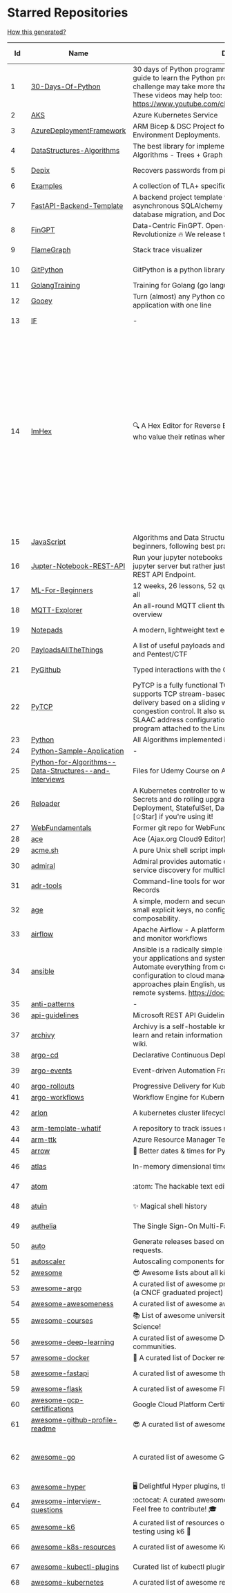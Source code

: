 # Starred Repositories  
[How this generated?](../master/USAGE.md)  
  
| Id 			| Name			| Description | Star Counts | Topics/Tags   | Last Updated 	|  
| ----------- | ----------- 	| ----------- | ----------- | ----------- 	| -----------   |  
|1|[30-Days-Of-Python](https://github.com/Asabeneh/30-Days-Of-Python.git)|30 days of Python programming challenge is a step-by-step guide to learn the Python programming language in 30 days. This challenge may take more than100 days, follow your own pace.  These videos may help too: https://www.youtube.com/channel/UC7PNRuno1rzYPb1xLa4yktw|26756||8-7-2023|  
|2|[AKS](https://github.com/Azure/AKS.git)|Azure Kubernetes Service|1830|||  
|3|[AzureDeploymentFramework](https://github.com/brwilkinson/AzureDeploymentFramework.git)|ARM Bicep & DSC Project for Azure Infrastructure and App Environment Deployments.|129|||  
|4|[DataStructures-Algorithms](https://github.com/rachitiitr/DataStructures-Algorithms.git)|The best library for implementation of all Data Structures and Algorithms - Trees + Graph Algorithms too!|2607||13-6-2021|  
|5|[Depix](https://github.com/spipm/Depix.git)|Recovers passwords from pixelized screenshots|24530||17-5-2023|  
|6|[Examples](https://github.com/tlaplus/Examples.git)|A collection of TLA+ specifications of varying complexities|1155|||  
|7|[FastAPI-Backend-Template](https://github.com/Aeternalis-Ingenium/FastAPI-Backend-Template.git)|A backend project template with FastAPI, PostgreSQL with asynchronous SQLAlchemy 2.0, Alembic for asynchronous database migration, and Docker.|452||8-8-2023|  
|8|[FinGPT](https://github.com/AI4Finance-Foundation/FinGPT.git)|Data-Centric FinGPT.  Open-source for open finance!  Revolutionize 🔥    We release the trained model on HuggingFace.|9156||28-10-2023|  
|9|[FlameGraph](https://github.com/brendangregg/FlameGraph.git)|Stack trace visualizer|15475||18-10-2023|  
|10|[GitPython](https://github.com/gitpython-developers/GitPython.git)|GitPython is a python library used to interact with Git repositories.|4116||20-10-2023|  
|11|[GolangTraining](https://github.com/GoesToEleven/GolangTraining.git)|Training for Golang (go language)|9292|||  
|12|[Gooey](https://github.com/chriskiehl/Gooey.git)|Turn (almost) any Python command line program into a full GUI application with one line|17908|||  
|13|[IF](https://github.com/deep-floyd/IF.git)|-|7203||2-6-2023|  
|14|[ImHex](https://github.com/WerWolv/ImHex.git)|🔍 A Hex Editor for Reverse Engineers, Programmers and people who value their retinas when working at 3 AM.|30504|hex-editor, reverse-engineering, ips, dear-imgui, disassembler, analyzer, mathematical-evaluator, pattern-language, dark-mode, hacktoberfest, forensics, multi-platform, binary-analysis, c-plus-plus, static-analysis, windows, cybersecurity, hacking, preprocessor|29-10-2023|  
|15|[JavaScript](https://github.com/TheAlgorithms/JavaScript.git)|Algorithms and Data Structures implemented in JavaScript for beginners, following best practices.|29493|||  
|16|[Jupter-Notebook-REST-API](https://github.com/Invictify/Jupter-Notebook-REST-API.git)|Run your jupyter notebooks as a REST API endpoint. This isn't a jupyter server but rather just a way to run your notebooks as a REST API Endpoint.|71||31-3-2020|  
|17|[ML-For-Beginners](https://github.com/microsoft/ML-For-Beginners.git)|12 weeks, 26 lessons, 52 quizzes, classic Machine Learning for all|54097|||  
|18|[MQTT-Explorer](https://github.com/thomasnordquist/MQTT-Explorer.git)|An all-round MQTT client that provides a structured topic overview|2529|||  
|19|[Notepads](https://github.com/0x7c13/Notepads.git)|A modern, lightweight text editor with a minimalist design.|7938||12-10-2023|  
|20|[PayloadsAllTheThings](https://github.com/swisskyrepo/PayloadsAllTheThings.git)|A list of useful payloads and bypass for Web Application Security and Pentest/CTF|51836|||  
|21|[PyGithub](https://github.com/PyGithub/PyGithub.git)|Typed interactions with the GitHub API v3|6338||11-10-2023|  
|22|[PyTCP](https://github.com/ccie18643/PyTCP.git)|PyTCP is a fully functional TCP/IP stack written in Python. It supports TCP stream-based transport with reliable packet delivery based on a sliding window mechanism and basic congestion control. It also supports IPv6/ICMPv6 protocols with SLAAC address configuration. It operates as a user space program attached to the Linux TAP interface.|305||27-11-2022|  
|23|[Python](https://github.com/TheAlgorithms/Python.git)|All Algorithms implemented in Python|172108|||  
|24|[Python-Sample-Application](https://github.com/uber/Python-Sample-Application.git)|-|366|||  
|25|[Python-for-Algorithms--Data-Structures--and-Interviews](https://github.com/jmportilla/Python-for-Algorithms--Data-Structures--and-Interviews.git)|Files for Udemy Course on Algorithms and Data Structures|2365|||  
|26|[Reloader](https://github.com/stakater/Reloader.git)|A Kubernetes controller to watch changes in ConfigMap and Secrets and do rolling upgrades on Pods with their associated Deployment, StatefulSet, DaemonSet and DeploymentConfig – [✩Star] if you're using it!|5880|||  
|27|[WebFundamentals](https://github.com/google/WebFundamentals.git)|Former git repo for WebFundamentals on developers.google.com|13833|||  
|28|[ace](https://github.com/ajaxorg/ace.git)|Ace (Ajax.org Cloud9 Editor)|25978|||  
|29|[acme.sh](https://github.com/acmesh-official/acme.sh.git)|A pure Unix shell script implementing ACME client protocol|33543|||  
|30|[admiral](https://github.com/istio-ecosystem/admiral.git)|Admiral provides automatic configuration generation, syncing and service discovery for multicluster Istio service mesh|529|||  
|31|[adr-tools](https://github.com/npryce/adr-tools.git)|Command-line tools for working with Architecture Decision Records|4143||30-3-2020|  
|32|[age](https://github.com/FiloSottile/age.git)|A simple, modern and secure encryption tool (and Go library) with small explicit keys, no config options, and UNIX-style composability.|14252||20-9-2023|  
|33|[airflow](https://github.com/apache/airflow.git)|Apache Airflow - A platform to programmatically author, schedule, and monitor workflows|32222|||  
|34|[ansible](https://github.com/ansible/ansible.git)|Ansible is a radically simple IT automation platform that makes your applications and systems easier to deploy and maintain. Automate everything from code deployment to network configuration to cloud management, in a language that approaches plain English, using SSH, with no agents to install on remote systems. https://docs.ansible.com.|59095|||  
|35|[anti-patterns](https://github.com/tonybaloney/anti-patterns.git)|-|154|||  
|36|[api-guidelines](https://github.com/microsoft/api-guidelines.git)|Microsoft REST API Guidelines|21979|||  
|37|[archivy](https://github.com/archivy/archivy.git)|Archivy is a self-hostable knowledge repository that allows you to learn and retain information in your own personal and extensible wiki.|3054||25-7-2023|  
|38|[argo-cd](https://github.com/argoproj/argo-cd.git)|Declarative Continuous Deployment for Kubernetes|14492|||  
|39|[argo-events](https://github.com/argoproj/argo-events.git)|Event-driven Automation Framework for Kubernetes|2105||30-10-2023|  
|40|[argo-rollouts](https://github.com/argoproj/argo-rollouts.git)|Progressive Delivery for Kubernetes|2262|||  
|41|[argo-workflows](https://github.com/argoproj/argo-workflows.git)|Workflow Engine for Kubernetes|13592|||  
|42|[arlon](https://github.com/arlonproj/arlon.git)|A kubernetes cluster lifecycle management and configuration tool|121||16-10-2023|  
|43|[arm-template-whatif](https://github.com/Azure/arm-template-whatif.git)|A repository to track issues related to what-if noise suppression|81|||  
|44|[arm-ttk](https://github.com/Azure/arm-ttk.git)|Azure Resource Manager Template Toolkit|408|||  
|45|[arrow](https://github.com/arrow-py/arrow.git)|🏹 Better dates & times for Python|8401|||  
|46|[atlas](https://github.com/Netflix/atlas.git)|In-memory dimensional time series database.|3339||17-10-2023|  
|47|[atom](https://github.com/atom/atom.git)|:atom: The hackable text editor|59660||22-11-2022|  
|48|[atuin](https://github.com/atuinsh/atuin.git)|✨ Magical shell history|12015||30-10-2023|  
|49|[authelia](https://github.com/authelia/authelia.git)|The Single Sign-On Multi-Factor portal for web apps|17692||30-10-2023|  
|50|[auto](https://github.com/intuit/auto.git)|Generate releases based on semantic version labels on pull requests.|2114||23-10-2023|  
|51|[autoscaler](https://github.com/kubernetes/autoscaler.git)|Autoscaling components for Kubernetes|7190|||  
|52|[awesome](https://github.com/sindresorhus/awesome.git)|😎 Awesome lists about all kinds of interesting topics|275342|||  
|53|[awesome-argo](https://github.com/akuity/awesome-argo.git)|A curated list of awesome projects and resources related to Argo (a CNCF graduated project)|1578|||  
|54|[awesome-awesomeness](https://github.com/bayandin/awesome-awesomeness.git)|A curated list of awesome awesomeness|30662|||  
|55|[awesome-courses](https://github.com/prakhar1989/awesome-courses.git)|:books: List of awesome university courses for learning Computer Science!|49860|||  
|56|[awesome-deep-learning](https://github.com/ChristosChristofidis/awesome-deep-learning.git)|A curated list of awesome Deep Learning tutorials, projects and communities.|21801|||  
|57|[awesome-docker](https://github.com/veggiemonk/awesome-docker.git)|:whale: A curated list of Docker resources and projects|26660|||  
|58|[awesome-fastapi](https://github.com/mjhea0/awesome-fastapi.git)|A curated list of awesome things related to FastAPI|6524||11-8-2023|  
|59|[awesome-flask](https://github.com/humiaozuzu/awesome-flask.git)|A curated list of awesome Flask resources and plugins|11635|||  
|60|[awesome-gcp-certifications](https://github.com/sathishvj/awesome-gcp-certifications.git)|Google Cloud Platform Certification resources.|3594|||  
|61|[awesome-github-profile-readme](https://github.com/abhisheknaiidu/awesome-github-profile-readme.git)|😎 A curated list of awesome GitHub Profile READMEs 📝|20026||9-10-2022|  
|62|[awesome-go](https://github.com/avelino/awesome-go.git)|A curated list of awesome Go frameworks, libraries and software|110759|golang, golang-library, go, awesome, awesome-list, hacktoberfest||  
|63|[awesome-hyper](https://github.com/bnb/awesome-hyper.git)|🖥 Delightful Hyper plugins, themes, and resources|10431|||  
|64|[awesome-interview-questions](https://github.com/DopplerHQ/awesome-interview-questions.git)|:octocat: A curated awesome list of lists of interview questions. Feel free to contribute! :mortar_board: |58728||16-11-2021|  
|65|[awesome-k6](https://github.com/grafana/awesome-k6.git)|A curated list of resources on automated load- and performance testing using k6 🗻|454||24-4-2023|  
|66|[awesome-k8s-resources](https://github.com/tomhuang12/awesome-k8s-resources.git)|A curated list of awesome Kubernetes tools and resources.|2718||5-7-2023|  
|67|[awesome-kubectl-plugins](https://github.com/ishantanu/awesome-kubectl-plugins.git)|Curated list of kubectl plugins|802||15-2-2023|  
|68|[awesome-kubernetes](https://github.com/nubenetes/awesome-kubernetes.git)|A curated list of awesome references collected since 2018.|556|||  
|69|[awesome-kubernetes](https://github.com/ramitsurana/awesome-kubernetes.git)|A curated list for awesome kubernetes sources :ship::tada:|14347|kubernetes, minikube, meetup, resource, kubernetes-sources, google-cloud, kubernetes-cluster, deploy-kubernetes, aws, enterprise-kubernetes-products, monitoring-kubernetes, azure, schedule, google-kubernetes, docker, cloud-providers, books, machine-learning|25-10-2023|  
|70|[awesome-macOS](https://github.com/iCHAIT/awesome-macOS.git)|  A curated list of awesome applications, softwares, tools and shiny things for macOS.|14850|||  
|71|[awesome-machine-learning](https://github.com/josephmisiti/awesome-machine-learning.git)|A curated list of awesome Machine Learning frameworks, libraries and software.|61185||11-9-2023|  
|72|[awesome-macos-command-line](https://github.com/herrbischoff/awesome-macos-command-line.git)|Use your macOS terminal shell to do awesome things.|27933|||  
|73|[awesome-microservices](https://github.com/mfornos/awesome-microservices.git)|A curated list of Microservice Architecture related principles and technologies.|12594|||  
|74|[awesome-pentest](https://github.com/enaqx/awesome-pentest.git)|A collection of awesome penetration testing resources, tools and other shiny things|19459|||  
|75|[awesome-python](https://github.com/vinta/awesome-python.git)|A curated list of awesome Python frameworks, libraries, software and resources|185119|||  
|76|[awesome-python-applications](https://github.com/mahmoud/awesome-python-applications.git)|💿 Free software that works great, and also happens to be open-source Python. |14907|||  
|77|[awesome-readme](https://github.com/matiassingers/awesome-readme.git)|A curated list of awesome READMEs|15596|||  
|78|[awesome-sanic](https://github.com/mekicha/awesome-sanic.git)|A curated list of awesome Sanic resources and extensions|710||9-5-2023|  
|79|[awesome-scalability](https://github.com/binhnguyennus/awesome-scalability.git)|The Patterns of Scalable, Reliable, and Performant Large-Scale Systems|48962|||  
|80|[awesome-selfhosted](https://github.com/awesome-selfhosted/awesome-selfhosted.git)|A list of Free Software network services and web applications which can be hosted on your own servers|153647||29-10-2023|  
|81|[awesome-shell](https://github.com/alebcay/awesome-shell.git)|A curated list of awesome command-line frameworks, toolkits, guides and gizmos. Inspired by awesome-php.|28977|||  
|82|[awesome-sysadmin](https://github.com/awesome-foss/awesome-sysadmin.git)|A curated list of amazingly awesome open-source sysadmin resources.|20221|||  
|83|[awesome-vscode](https://github.com/viatsko/awesome-vscode.git)|🎨 A curated list of delightful VS Code packages and resources.|23349|||  
|84|[awless](https://github.com/wallix/awless.git)|A Mighty CLI for AWS|4943||10-12-2018|  
|85|[aws-cdk](https://github.com/aws/aws-cdk.git)|The AWS Cloud Development Kit is a framework for defining cloud infrastructure in code|10683||27-10-2023|  
|86|[aws-cdk-examples](https://github.com/aws-samples/aws-cdk-examples.git)|Example projects using the AWS CDK|4483||25-10-2023|  
|87|[aws-cloudformation-user-guide](https://github.com/awsdocs/aws-cloudformation-user-guide.git)|The open source version of the AWS CloudFormation User Guide|758||19-9-2023|  
|88|[aws-eks-best-practices](https://github.com/aws/aws-eks-best-practices.git)|A best practices guide for day 2 operations, including operational excellence, security, reliability, performance efficiency, and cost optimization.|1660|||  
|89|[aws-eks-kubernetes-masterclass](https://github.com/stacksimplify/aws-eks-kubernetes-masterclass.git)|AWS EKS Kubernetes - Masterclass   DevOps, Microservices|1032||1-5-2023|  
|90|[aws-load-balancer-controller](https://github.com/kubernetes-sigs/aws-load-balancer-controller.git)|A Kubernetes controller for Elastic Load Balancers|3566|||  
|91|[azkaban](https://github.com/azkaban/azkaban.git)|Azkaban workflow manager.|4329|||  
|92|[azure-cli](https://github.com/Azure/azure-cli.git)|Azure Command-Line Interface|3721||26-10-2023|  
|93|[azure-docs-bicep-samples](https://github.com/Azure/azure-docs-bicep-samples.git)|-|60|||  
|94|[azure-functions-host](https://github.com/Azure/azure-functions-host.git)|The host/runtime that powers Azure Functions|1870|||  
|95|[azure-monitor-opencensus-python](https://github.com/Azure-Samples/azure-monitor-opencensus-python.git)|Sample repository demonstrating Azure Monitor exporters for Opencensus Python|22|||  
|96|[azure-powershell](https://github.com/Azure/azure-powershell.git)|Microsoft Azure PowerShell|3855|||  
|97|[azure-quickstart-templates](https://github.com/Azure/azure-quickstart-templates.git)|Azure Quickstart Templates|13257|||  
|98|[azure4everyone-samples](https://github.com/MarczakIO/azure4everyone-samples.git)|-|238||12-2-2022|  
|99|[backstage](https://github.com/backstage/backstage.git)|Backstage is an open platform for building developer portals|23669||28-10-2023|  
|100|[badges](https://github.com/Naereen/badges.git)|:pencil: Markdown code for lots of small badges :ribbon: :pushpin: (shields.io, forthebadge.com etc) :sunglasses:. Contributions are welcome! Please add yours!|4020||29-5-2023|  
|101|[bat](https://github.com/sharkdp/bat.git)|A cat(1) clone with wings.|43605|||  
|102|[behave](https://github.com/behave/behave.git)|BDD, Python style.|2962||7-10-2023|  
|103|[benten](https://github.com/intuit/benten.git)|Chatbot Development Framework (with Slack integration for Jira and Jenkins)|132|||  
|104|[bhai-lang](https://github.com/DulLabs/bhai-lang.git)|A toy programming language written in Typescript|3610|||  
|105|[bicep](https://github.com/Azure/bicep.git)|Bicep is a declarative language for describing and deploying Azure resources|2949|||  
|106|[bitcoin](https://github.com/bitcoin/bitcoin.git)|Bitcoin Core integration/staging tree|71974||29-10-2023|  
|107|[blackfriday](https://github.com/russross/blackfriday.git)|Blackfriday: a markdown processor for Go|5243|||  
|108|[blockly](https://github.com/google/blockly.git)|The web-based visual programming editor.|11690||30-10-2023|  
|109|[bokeh](https://github.com/bokeh/bokeh.git)|Interactive Data Visualization in the browser, from  Python|18244|||  
|110|[boulder](https://github.com/letsencrypt/boulder.git)|An ACME-based certificate authority, written in Go. |4799||27-10-2023|  
|111|[boundary](https://github.com/hashicorp/boundary.git)|Boundary enables identity-based access management for dynamic infrastructure. |3700|||  
|112|[brackets](https://github.com/adobe/brackets.git)|An open source code editor for the web, written in JavaScript, HTML and CSS.|33369|||  
|113|[brooklin](https://github.com/linkedin/brooklin.git)|An extensible distributed system for reliable nearline data streaming at scale|861|||  
|114|[brotli](https://github.com/google/brotli.git)|Brotli compression format|12629|||  
|115|[build-your-own-x](https://github.com/codecrafters-io/build-your-own-x.git)|Master programming by recreating your favorite technologies from scratch.|223509||29-10-2023|  
|116|[cdk8s](https://github.com/cdk8s-team/cdk8s.git)|Define Kubernetes native apps and abstractions using object-oriented programming|3856|||  
|117|[cello](https://github.com/cello-proj/cello.git)|Run infrastructure as code (IaC) software tools including CDK, Terraform and Cloud Formation via GitOps.|267||25-9-2023|  
|118|[cert-manager](https://github.com/cert-manager/cert-manager.git)|Automatically provision and manage TLS certificates in Kubernetes|10831||27-10-2023|  
|119|[chalice](https://github.com/aws/chalice.git)|Python Serverless Microframework for AWS|10041||8-6-2023|  
|120|[chaos-mesh](https://github.com/chaos-mesh/chaos-mesh.git)|A Chaos Engineering Platform for Kubernetes.|6019||24-10-2023|  
|121|[chaosmonkey](https://github.com/Netflix/chaosmonkey.git)|Chaos Monkey is a resiliency tool that helps applications tolerate random instance failures.|13983|||  
|122|[chartmuseum](https://github.com/helm/chartmuseum.git)|helm chart repository server|3337||19-9-2023|  
|123|[charts](https://github.com/helm/charts.git)|⚠️(OBSOLETE) Curated applications for Kubernetes|15527|||  
|124|[cheat.sh](https://github.com/chubin/cheat.sh.git)|the only cheat sheet you need|36248|||  
|125|[checkov](https://github.com/bridgecrewio/checkov.git)|Prevent cloud misconfigurations and find vulnerabilities during build-time in infrastructure as code, container images and open source packages with Checkov by Bridgecrew.|6025||30-10-2023|  
|126|[chef](https://github.com/chef/chef.git)|Chef Infra, a powerful automation platform that transforms infrastructure into code automating how infrastructure is configured, deployed and managed across any environment, at any scale|7349|||  
|127|[cilium](https://github.com/cilium/cilium.git)|eBPF-based Networking, Security, and Observability|16837|||  
|128|[clair](https://github.com/quay/clair.git)|Vulnerability Static Analysis for Containers|9760||27-10-2023|  
|129|[cli](https://github.com/snyk/cli.git)|Snyk CLI scans and monitors your projects for security vulnerabilities.|4594||25-10-2023|  
|130|[cli](https://github.com/cli/cli.git)|GitHub’s official command line tool|33566|||  
|131|[cli-spinners](https://github.com/sindresorhus/cli-spinners.git)|Spinners for use in the terminal|2284|||  
|132|[click](https://github.com/pallets/click.git)|Python composable command line interface toolkit|14426|||  
|133|[cloud-custodian](https://github.com/cloud-custodian/cloud-custodian.git)|Rules engine for cloud security, cost optimization, and governance, DSL in yaml for policies to query, filter, and take actions on resources|5000|||  
|134|[cluster-api](https://github.com/kubernetes-sigs/cluster-api.git)|Home for Cluster API, a subproject of sig-cluster-lifecycle|3110||26-10-2023|  
|135|[cobra](https://github.com/spf13/cobra.git)|A Commander for modern Go CLI interactions|33910|||  
|136|[codebytere.github.io](https://github.com/codebytere/codebytere.github.io.git)|personal website|497||26-9-2023|  
|137|[codesearch](https://github.com/google/codesearch.git)|Fast, indexed regexp search over large file trees|3437|||  
|138|[coding-interview-university](https://github.com/jwasham/coding-interview-university.git)|A complete computer science study plan to become a software engineer.|270238|||  
|139|[computer-science](https://github.com/ossu/computer-science.git)|:mortar_board: Path to a free self-taught education in Computer Science!|150937||29-10-2023|  
|140|[confd](https://github.com/kelseyhightower/confd.git)|Manage local application configuration files using templates and data from etcd or consul|8198||28-9-2022|  
|141|[core](https://github.com/home-assistant/core.git)|:house_with_garden: Open source home automation that puts local control and privacy first.|63612||30-10-2023|  
|142|[coredns](https://github.com/coredns/coredns.git)|CoreDNS is a DNS server that chains plugins|11180||27-10-2023|  
|143|[crouton](https://github.com/dnschneid/crouton.git)|Chromium OS Universal Chroot Environment|8428|||  
|144|[cruise-control](https://github.com/linkedin/cruise-control.git)|Cruise-control is the first of its kind to fully automate the dynamic workload rebalance and self-healing of a Kafka cluster. It provides great value to Kafka users by simplifying the operation of Kafka clusters.|2552||18-10-2023|  
|145|[curl](https://github.com/curl/curl.git)|A command line tool and library for transferring data with URL syntax, supporting DICT, FILE, FTP, FTPS, GOPHER, GOPHERS, HTTP, HTTPS, IMAP, IMAPS, LDAP, LDAPS, MQTT, POP3, POP3S, RTMP, RTMPS, RTSP, SCP, SFTP, SMB, SMBS, SMTP, SMTPS, TELNET, TFTP, WS and WSS. libcurl offers a myriad of powerful features|32216||30-10-2023|  
|146|[dailybot](https://github.com/sapumar/dailybot.git)|Simple telegram bot to remind about the daily stand up|8|||  
|147|[dapr](https://github.com/dapr/dapr.git)|Dapr is a portable, event-driven, runtime for building distributed applications across cloud and edge.|22488|||  
|148|[dashboard](https://github.com/kubernetes/dashboard.git)|General-purpose web UI for Kubernetes clusters|13158||30-10-2023|  
|149|[datamodel-code-generator](https://github.com/koxudaxi/datamodel-code-generator.git)|Pydantic model and dataclasses.dataclass generator for easy conversion of JSON, OpenAPI, JSON Schema, and YAML data sources.|1901||26-10-2023|  
|150|[design-patterns-for-humans](https://github.com/kamranahmedse/design-patterns-for-humans.git)|An ultra-simplified explanation to design patterns|42214|||  
|151|[developer-roadmap](https://github.com/kamranahmedse/developer-roadmap.git)|Interactive roadmaps, guides and other educational content to help developers grow in their careers.|255736|||  
|152|[devops-exercises](https://github.com/bregman-arie/devops-exercises.git)|Linux, Jenkins, AWS, SRE, Prometheus, Docker, Python, Ansible, Git, Kubernetes, Terraform, OpenStack, SQL, NoSQL, Azure, GCP, DNS, Elastic, Network, Virtualization. DevOps Interview Questions|59004|||  
|153|[diagrams](https://github.com/mingrammer/diagrams.git)|:art: Diagram as Code for prototyping cloud system architectures|31871||22-5-2023|  
|154|[discourse](https://github.com/discourse/discourse.git)|A platform for community discussion. Free, open, simple.|38978|||  
|155|[dive](https://github.com/wagoodman/dive.git)|A tool for exploring each layer in a docker image|39127|||  
|156|[django](https://github.com/django/django.git)|The Web framework for perfectionists with deadlines.|73757|||  
|157|[django-health-check](https://github.com/revsys/django-health-check.git)|a pluggable app that runs a full check on the deployment, using a number of plugins to check e.g. database, queue server, celery processes, etc.|1069|||  
|158|[dns](https://github.com/miekg/dns.git)|DNS library in Go|7255||10-10-2023|  
|159|[dnscontrol](https://github.com/StackExchange/dnscontrol.git)|Synchronize your DNS to multiple providers from a simple DSL|2774|||  
|160|[dnsperf](https://github.com/cobblau/dnsperf.git)|A DNS performance tool.|210|||  
|161|[docker-cheat-sheet](https://github.com/wsargent/docker-cheat-sheet.git)|Docker Cheat Sheet|21664||23-6-2022|  
|162|[docker-development-youtube-series](https://github.com/marcel-dempers/docker-development-youtube-series.git)|-|4605||24-10-2023|  
|163|[docker_practice](https://github.com/yeasy/docker_practice.git)|Learn and understand Docker&Container technologies, with real DevOps practice!|23042|||  
|164|[doitlive](https://github.com/sloria/doitlive.git)|Because sometimes you need to do it live|3347||14-8-2022|  
|165|[dokku](https://github.com/dokku/dokku.git)|A docker-powered PaaS that helps you build and manage the lifecycle of applications|25106|||  
|166|[driftctl](https://github.com/snyk/driftctl.git)|Detect, track and alert on infrastructure drift|2330|||  
|167|[duf](https://github.com/muesli/duf.git)|Disk Usage/Free Utility - a better 'df' alternative|11641||20-9-2023|  
|168|[eBPF-Package-Repository](https://github.com/l3af-project/eBPF-Package-Repository.git)|eBPF Programs|45|||  
|169|[echarts](https://github.com/apache/echarts.git)|Apache ECharts is a powerful, interactive charting and data visualization library for browser|56833||27-10-2023|  
|170|[ecs-refarch-service-discovery](https://github.com/awslabs/ecs-refarch-service-discovery.git)|An EC2 Container Service Reference Architecture for providing Service Discovery to containers using CloudWatch Events, Lambda and Route 53 private hosted zones. |444||25-7-2016|  
|171|[eks-node-viewer](https://github.com/awslabs/eks-node-viewer.git)|EKS Node Viewer|804||20-10-2023|  
|172|[elasticsearch](https://github.com/elastic/elasticsearch.git)|Free and Open, Distributed, RESTful Search Engine|65586||30-10-2023|  
|173|[emissary](https://github.com/emissary-ingress/emissary.git)|open source Kubernetes-native API gateway for microservices built on the Envoy Proxy|4174|||  
|174|[eng-practices](https://github.com/google/eng-practices.git)|Google's Engineering Practices documentation|19494|||  
|175|[eruda](https://github.com/liriliri/eruda.git)|Console for mobile browsers|16342|||  
|176|[every-programmer-should-know](https://github.com/mtdvio/every-programmer-should-know.git)|A collection of (mostly) technical things every software developer should know about|73255||23-11-2022|  
|177|[ewd998](https://github.com/tlaplus-workshops/ewd998.git)|Distributed termination detection on a ring, due to Shmuel Safra:|43||21-7-2023|  
|178|[examples](https://github.com/kubernetes/examples.git)|Kubernetes application example tutorials|5818||25-8-2023|  
|179|[excalidraw](https://github.com/excalidraw/excalidraw.git)|Virtual whiteboard for sketching hand-drawn like diagrams|57170||28-10-2023|  
|180|[external-dns](https://github.com/kubernetes-sigs/external-dns.git)|Configure external DNS servers (AWS Route53, Google CloudDNS and others) for Kubernetes Ingresses and Services|6770|dns, kubernetes, route53, aws, clouddns, gcp, ingress, k8s-sig-network, dns-record, dns-providers, external-dns, dns-controller, dns-servers|27-10-2023|  
|181|[face_recognition](https://github.com/ageitgey/face_recognition.git)|The world's simplest facial recognition api for Python and the command line|49699|||  
|182|[faker](https://github.com/joke2k/faker.git)|Faker is a Python package that generates fake data for you.|16436||24-10-2023|  
|183|[falcon](https://github.com/falconry/falcon.git)|The no-magic web data plane API and microservices framework for Python developers, with a focus on reliability, correctness, and performance at scale.|9291||14-10-2023|  
|184|[fastapi](https://github.com/tiangolo/fastapi.git)|FastAPI framework, high performance, easy to learn, fast to code, ready for production|64007||30-10-2023|  
|185|[fastapi-cache](https://github.com/long2ice/fastapi-cache.git)|fastapi-cache is a tool to cache fastapi response and function result, with backends support redis and memcached.|878||26-10-2023|  
|186|[fastapi-code-generator](https://github.com/koxudaxi/fastapi-code-generator.git)|This code generator creates FastAPI app from an openapi file.|806||7-9-2023|  
|187|[fastapi-jwt](https://github.com/testdrivenio/fastapi-jwt.git)|secure a FastAPI app by enabling authentication using JSON Web Tokens (JWTs)|97||31-1-2023|  
|188|[fastapi-mvc](https://github.com/fastapi-mvc/fastapi-mvc.git)|Developer productivity tool for making high-quality FastAPI production-ready APIs.|477||25-9-2023|  
|189|[fastapi-utils](https://github.com/dmontagu/fastapi-utils.git)|Reusable utilities for FastAPI|1584||19-3-2023|  
|190|[fastapi-versioning](https://github.com/DeanWay/fastapi-versioning.git)|api versioning for fastapi web applications|559||24-8-2021|  
|191|[fastapi_client](https://github.com/dmontagu/fastapi_client.git)|FastAPI client generator|320||11-2-2021|  
|192|[fastapi_profiler](https://github.com/sunhailin-Leo/fastapi_profiler.git)|A FastAPI Middleware of joerick/pyinstrument to check your service performance.|154||5-5-2023|  
|193|[fasthttp](https://github.com/valyala/fasthttp.git)|Fast HTTP package for Go. Tuned for high performance. Zero memory allocations in hot paths. Up to 10x faster than net/http|20294|||  
|194|[fd](https://github.com/sharkdp/fd.git)|A simple, fast and user-friendly alternative to 'find'|29270|||  
|195|[fish-shell](https://github.com/fish-shell/fish-shell.git)|The user-friendly command line shell.|22472|||  
|196|[flamethrower](https://github.com/DNS-OARC/flamethrower.git)|a DNS performance and functional testing utility supporting UDP, TCP, DoT and DoH|297|||  
|197|[flasgger](https://github.com/flasgger/flasgger.git)|Easy OpenAPI specs and Swagger UI for your Flask API|3380||18-5-2023|  
|198|[flask](https://github.com/pallets/flask.git)|The Python micro framework for building web applications.|64759||28-10-2023|  
|199|[flask-app-on-azure-functions](https://github.com/Azure-Samples/flask-app-on-azure-functions.git)|A sample to run a Flask app on Azure Functions|14|||  
|200|[flask-caching](https://github.com/pallets-eco/flask-caching.git)|A caching extension for Flask|832||8-10-2023|  
|201|[flask-celery-example](https://github.com/miguelgrinberg/flask-celery-example.git)|This repository contains the example code for my blog article Using Celery with Flask.|1156|||  
|202|[flower](https://github.com/mher/flower.git)|Real-time monitor and web admin for Celery distributed task queue|5912|||  
|203|[flux](https://github.com/fluxcd/flux.git)|Successor: https://github.com/fluxcd/flux2|6908|||  
|204|[forcediphttpsadapter](https://github.com/Roadmaster/forcediphttpsadapter.git)|A requests TransportAdapter allowing to force a specific IP for HTTPS connections.|52||11-8-2023|  
|205|[fortio](https://github.com/fortio/fortio.git)|Fortio load testing library, command line tool, advanced echo server and web UI in go (golang). Allows to specify a set query-per-second load and record latency histograms and other useful stats.|3044|||  
|206|[fortio-operator](https://github.com/verfio/fortio-operator.git)|Load Testing Operator within the Kubernetes cluster and outside of it.|36|||  
|207|[free-for-dev](https://github.com/ripienaar/free-for-dev.git)|A list of SaaS, PaaS and IaaS offerings that have free tiers of interest to devops and infradev|75844||26-10-2023|  
|208|[free-programming-books](https://github.com/EbookFoundation/free-programming-books.git)|:books: Freely available programming books|302234|||  
|209|[frp](https://github.com/fatedier/frp.git)|A fast reverse proxy to help you expose a local server behind a NAT or firewall to the internet.|73200|proxy, reverse-proxy, tunnel, nat, go, firewall, frp, expose, http-proxy, p2p|24-10-2023|  
|210|[fucking-algorithm](https://github.com/labuladong/fucking-algorithm.git)|刷算法全靠套路，认准 labuladong 就够了！English version supported! Crack LeetCode, not only how, but also why. |120608||30-10-2023|  
|211|[game_control](https://github.com/ChoudharyChanchal/game_control.git)|-|738|||  
|212|[git-standup](https://github.com/kamranahmedse/git-standup.git)|Recall what you did on the last working day. Psst! or be nosy and find what someone else in your team did ;-)|7455|standup, git-standup, agile, meeting, git, git-addons, git-|24-2-2023|  
|213|[gitbook](https://github.com/GitbookIO/gitbook.git)|📝 Modern documentation format and toolchain using Git and Markdown|25871|||  
|214|[github-cheat-sheet](https://github.com/tiimgreen/github-cheat-sheet.git)|A list of cool features of Git and GitHub.|42972|||  
|215|[github-readme-stats](https://github.com/anuraghazra/github-readme-stats.git)|:zap: Dynamically generated stats for your github readmes|60525|||  
|216|[github1s](https://github.com/conwnet/github1s.git)|One second to read GitHub code with VS Code.|22273||23-10-2023|  
|217|[gitignore](https://github.com/github/gitignore.git)|A collection of useful .gitignore templates|152599||18-12-2022|  
|218|[gitops-engine](https://github.com/argoproj/gitops-engine.git)|Democratizing GitOps|1582|||  
|219|[gitui](https://github.com/extrawurst/gitui.git)|Blazing 💥 fast terminal-ui for git written in rust 🦀|14358|rust, tui, terminal, git, command-line-tool, command-line-interface, async, hacktoberfest, bash|25-10-2023|  
|220|[gloo](https://github.com/solo-io/gloo.git)|The Feature-rich, Kubernetes-native, Next-Generation API Gateway Built on Envoy|3886|||  
|221|[go-github](https://github.com/google/go-github.git)|Go library for accessing the GitHub v3 API|9712|||  
|222|[go-restful](https://github.com/emicklei/go-restful.git)|package for building REST-style Web Services using Go|4884|rest, go, customizable, routing, openapi||  
|223|[goaccess](https://github.com/allinurl/goaccess.git)|GoAccess is a real-time web log analyzer and interactive viewer that runs in a terminal in *nix systems or through your browser.|16776|||  
|224|[gobgp](https://github.com/osrg/gobgp.git)|BGP implemented in the Go Programming Language|3335|||  
|225|[gods](https://github.com/emirpasic/gods.git)|GoDS (Go Data Structures) - Sets, Lists, Stacks, Maps, Trees, Queues, and much more|14518|||  
|226|[goldmark](https://github.com/yuin/goldmark.git)|:trophy: A markdown parser written in Go. Easy to extend, standard(CommonMark) compliant, well structured.|2942|||  
|227|[google-api-python-client](https://github.com/googleapis/google-api-python-client.git)|🐍 The official Python client library for Google's discovery based APIs.|6954||26-10-2023|  
|228|[google-cloud-python](https://github.com/googleapis/google-cloud-python.git)|Google Cloud Client Library for Python|4360|||  
|229|[google-maps-services-python](https://github.com/googlemaps/google-maps-services-python.git)|Python client library for Google Maps API Web Services|4139|||  
|230|[googlesre](https://github.com/google/googlesre.git)|-|146|||  
|231|[gotty](https://github.com/yudai/gotty.git)|Share your terminal as a web application|18113|||  
|232|[gping](https://github.com/orf/gping.git)|Ping, but with a graph|9509|rust, command-line, cli, ping, linux, graph, network-monitoring, shell|28-10-2023|  
|233|[grafana](https://github.com/grafana/grafana.git)|The open and composable observability and data visualization platform. Visualize metrics, logs, and traces from multiple sources like Prometheus, Loki, Elasticsearch, InfluxDB, Postgres and many more. |57767|||  
|234|[graphene-django](https://github.com/graphql-python/graphene-django.git)|Build powerful, efficient, and flexible GraphQL APIs with seamless Django integration.|4152||29-10-2023|  
|235|[grex](https://github.com/pemistahl/grex.git)|A command-line tool and Rust library with Python bindings for generating regular expressions from user-provided test cases|6272|command-line-tool, tool, regex, regexp, regex-pattern, regular-expression, regular-expressions, rust, cli, rust-cli, terminal, rust-library, rust-crate, python, python-library|27-10-2023|  
|236|[greykite](https://github.com/linkedin/greykite.git)|A flexible, intuitive and fast forecasting library|1748|||  
|237|[grumpy](https://github.com/giantswarm/grumpy.git)|Kubernetes Validation Admission Controller example|24||24-7-2020|  
|238|[guacamole-server](https://github.com/apache/guacamole-server.git)|Mirror of Apache Guacamole Server|2658||26-10-2023|  
|239|[halo](https://github.com/manrajgrover/halo.git)|💫 Beautiful spinners for terminal, IPython and Jupyter|2791||9-11-2020|  
|240|[haproxy](https://github.com/haproxy/haproxy.git)|HAProxy Load Balancer's development branch (mirror of git.haproxy.org)|4086|||  
|241|[healthchecks](https://github.com/healthchecks/healthchecks.git)|Open-source cron job and background task monitoring service, written in Python & Django|6708||30-10-2023|  
|242|[helm](https://github.com/helm/helm.git)|The Kubernetes Package Manager|25126|||  
|243|[helm-git-repo](https://github.com/yks0000/helm-git-repo.git)|A Helm Repo (Automatically build index.yaml)|1|||  
|244|[hey](https://github.com/rakyll/hey.git)|HTTP load generator, ApacheBench (ab) replacement|16454||23-3-2021|  
|245|[homebrew-cask](https://github.com/Homebrew/homebrew-cask.git)|🍻 A CLI workflow for the administration of macOS applications distributed as binaries|20232||30-10-2023|  
|246|[htmlq](https://github.com/mgdm/htmlq.git)|Like jq, but for HTML.|6653||15-4-2023|  
|247|[htop](https://github.com/htop-dev/htop.git)|htop - an interactive process viewer|5405||27-10-2023|  
|248|[http-api-design](https://github.com/interagent/http-api-design.git)|HTTP API design guide extracted from work on the Heroku Platform API|13672|||  
|249|[http2smugl](https://github.com/neex/http2smugl.git)|-|500||12-10-2023|  
|250|[httpstat](https://github.com/davecheney/httpstat.git)|It's like curl -v, with colours. |6398||17-10-2023|  
|251|[httpstat](https://github.com/reorx/httpstat.git)|curl statistics made simple|5484|curl, cli, python, http, visualization|12-6-2023|  
|252|[httptools](https://github.com/MagicStack/httptools.git)|Fast HTTP parser|1139||16-10-2023|  
|253|[hub](https://github.com/mislav/hub.git)|A command-line tool that makes git easier to use with GitHub.|22557|||  
|254|[hubot-slack](https://github.com/slackapi/hubot-slack.git)|Slack Developer Kit for Hubot|2301||25-10-2022|  
|255|[hugo](https://github.com/gohugoio/hugo.git)|The world’s fastest framework for building websites.|69597||30-10-2023|  
|256|[hugo-PaperMod](https://github.com/adityatelange/hugo-PaperMod.git)| A fast, clean, responsive Hugo theme.|7350|||  
|257|[hyper](https://github.com/vercel/hyper.git)|A terminal built on web technologies|41663|||  
|258|[influxdb](https://github.com/influxdata/influxdb.git)|Scalable datastore for metrics, events, and real-time analytics|26584|||  
|259|[interactive-coding-challenges](https://github.com/donnemartin/interactive-coding-challenges.git)|120+ interactive Python coding interview challenges (algorithms and data structures).  Includes Anki flashcards.|27995|||  
|260|[interview](https://github.com/mission-peace/interview.git)|Interview questions|10867||30-7-2018|  
|261|[interviews](https://github.com/kdn251/interviews.git)|Everything you need to know to get the job.|60537|java, interview, interview-questions, interview-practice, interview-preparation, interview-prep, algorithm, algorithm-challenges, algorithms, algorithm-competitions, technical-coding-interview, leetcode, leetcode-solutions, leetcode-java, coding-interviews, coding-interview, coding-challenge, coding-challenges, leetcode-questions, interviews|6-6-2020|  
|262|[ipython](https://github.com/ipython/ipython.git)|Official repository for IPython itself. Other repos in the IPython organization contain things like the website, documentation builds, etc.|15978|||  
|263|[iris](https://github.com/linkedin/iris.git)|Iris is a highly configurable and flexible service for paging and messaging.|773||27-6-2022|  
|264|[iris](https://github.com/kataras/iris.git)|The fastest HTTP/2 Go Web Framework. New, modern and easy to learn. Fast development with Code you control. Unbeatable cost-performance ratio :rocket:|24435|||  
|265|[istio](https://github.com/istio/istio.git)|Connect, secure, control, and observe services.|33860|||  
|266|[ivy](https://github.com/unifyai/ivy.git)|The Unified AI Framework|13736||30-10-2023|  
|267|[javascript-questions](https://github.com/lydiahallie/javascript-questions.git)|A long list of (advanced) JavaScript questions, and their explanations :sparkles:  |57156||24-9-2023|  
|268|[jedis](https://github.com/redis/jedis.git)|Redis Java client|11369||19-10-2023|  
|269|[jira](https://github.com/pycontribs/jira.git)|Python Jira library. Development chat available on https://matrix.to/#/#pycontribs:matrix.org|1823||28-9-2023|  
|270|[jira](https://github.com/go-jira/jira.git)|simple jira command line client in Go|2635|||  
|271|[jq](https://github.com/jqlang/jq.git)|Command-line JSON processor|26968|||  
|272|[jsii](https://github.com/aws/jsii.git)|jsii allows code in any language to naturally interact with JavaScript classes. It is the technology that enables the AWS Cloud Development Kit to deliver polyglot libraries from a single codebase!|2448||24-10-2023|  
|273|[json-server](https://github.com/typicode/json-server.git)|Get a full fake REST API with zero coding in less than 30 seconds (seriously)|69081||23-10-2023|  
|274|[jsonnet](https://github.com/google/jsonnet.git)|Jsonnet - The data templating language|6481|||  
|275|[jsonschema](https://github.com/python-jsonschema/jsonschema.git)|An implementation of the JSON Schema specification for Python|4267|||  
|276|[k2tf](https://github.com/sl1pm4t/k2tf.git)|Kubernetes YAML to Terraform HCL converter|1099||5-7-2023|  
|277|[k3s](https://github.com/k3s-io/k3s.git)|Lightweight Kubernetes|24816|||  
|278|[k6](https://github.com/grafana/k6.git)|A modern load testing tool, using Go and JavaScript - https://k6.io|21844||27-10-2023|  
|279|[k6-benchmarks](https://github.com/grafana/k6-benchmarks.git)|-|28||13-10-2023|  
|280|[k6-example-woocommerce](https://github.com/grafana/k6-example-woocommerce.git)|Example k6 scripts targeting a WooCommerce deployment|38||11-9-2023|  
|281|[k8sgpt](https://github.com/k8sgpt-ai/k8sgpt.git)|Giving Kubernetes Superpowers to everyone|3390||28-10-2023|  
|282|[k9s](https://github.com/derailed/k9s.git)|🐶 Kubernetes CLI To Manage Your Clusters In Style!|22632|||  
|283|[kafka-monitor](https://github.com/linkedin/kafka-monitor.git)|Xinfra Monitor monitors the availability of Kafka clusters by producing synthetic workloads using end-to-end pipelines to obtain derived vital statistics - E2E latency, service produce/consume availability, offsets commit availability & latency, message loss rate and more.|1982||22-3-2023|  
|284|[kaniko](https://github.com/GoogleContainerTools/kaniko.git)|Build Container Images In Kubernetes|13076||24-10-2023|  
|285|[kapacitor](https://github.com/influxdata/kapacitor.git)|Open source framework for processing, monitoring, and alerting on time series data|2244|||  
|286|[kargo](https://github.com/akuity/kargo.git)|Application lifecycle orchestration|778||27-10-2023|  
|287|[katran](https://github.com/facebookincubator/katran.git)|A high performance layer 4 load balancer|4282|||  
|288|[kb](https://github.com/gnebbia/kb.git)|A minimalist command line knowledge base manager|3030||17-10-2023|  
|289|[kind](https://github.com/kubernetes-sigs/kind.git)|Kubernetes IN Docker - local clusters for testing Kubernetes|12138|||  
|290|[kong](https://github.com/Kong/kong.git)|🦍 The Cloud-Native API Gateway |36163|||  
|291|[kopf](https://github.com/nolar/kopf.git)|A Python framework to write Kubernetes operators in just a few lines of code|1745|||  
|292|[kops](https://github.com/kubernetes/kops.git)|Kubernetes Operations (kOps) - Production Grade k8s Installation, Upgrades and Management|15251|||  
|293|[kraken](https://github.com/uber/kraken.git)|P2P Docker registry capable of distributing TBs of data in seconds|5664||26-9-2023|  
|294|[krew](https://github.com/kubernetes-sigs/krew.git)|📦 Find and install kubectl plugins|5867||17-10-2023|  
|295|[ksonnet](https://github.com/ksonnet/ksonnet.git)|A CLI-supported framework that streamlines writing and deployment of Kubernetes configurations to multiple clusters.|1166|||  
|296|[kube-capacity](https://github.com/robscott/kube-capacity.git)|A simple CLI that provides an overview of the resource requests, limits, and utilization in a Kubernetes cluster|1737||13-2-2023|  
|297|[kube2iam](https://github.com/jtblin/kube2iam.git)|kube2iam  provides different AWS IAM roles for pods running on Kubernetes|1919|||  
|298|[kubebuilder](https://github.com/kubernetes-sigs/kubebuilder.git)|Kubebuilder - SDK for building Kubernetes APIs using CRDs|6940||30-10-2023|  
|299|[kubectl-cost](https://github.com/kubecost/kubectl-cost.git)|CLI for determining the cost of Kubernetes workloads|740||6-7-2023|  
|300|[kubectl-tree](https://github.com/ahmetb/kubectl-tree.git)|kubectl plugin to browse Kubernetes object hierarchies as a tree 🎄 (star the repo if you are using)|2679||11-10-2023|  
|301|[kubectx](https://github.com/ahmetb/kubectx.git)|Faster way to switch between clusters and namespaces in kubectl|16062|||  
|302|[kubeflow](https://github.com/kubeflow/kubeflow.git)|Machine Learning Toolkit for Kubernetes|13095||26-10-2023|  
|303|[kubernetes](https://github.com/kubernetes/kubernetes.git)|Production-Grade Container Scheduling and Management|102571||30-10-2023|  
|304|[kubernetes-external-secrets](https://github.com/external-secrets/kubernetes-external-secrets.git)|Integrate external secret management systems with Kubernetes|2600|||  
|305|[kubernetes-handbook](https://github.com/rootsongjc/kubernetes-handbook.git)|Kubernetes中文指南/云原生应用架构实战手册 -  https://jimmysong.io/kubernetes-handbook|10787|||  
|306|[kubernetes-network-policy-recipes](https://github.com/ahmetb/kubernetes-network-policy-recipes.git)|Example recipes for Kubernetes Network Policies that you can just copy paste|5093|||  
|307|[kubernetes-the-hard-way](https://github.com/kelseyhightower/kubernetes-the-hard-way.git)|Bootstrap Kubernetes the hard way on Google Cloud Platform. No scripts.|36874|||  
|308|[kubeshark](https://github.com/kubeshark/kubeshark.git)|The API traffic analyzer for Kubernetes providing real-time K8s protocol-level visibility, capturing and monitoring all traffic and payloads going in, out and across containers, pods, nodes and clusters. Inspired by Wireshark, purposely built for Kubernetes|9654||27-10-2023|  
|309|[kubesphere](https://github.com/kubesphere/kubesphere.git)|The container platform tailored for Kubernetes multi-cloud, datacenter, and edge management ⎈ 🖥 ☁️|13557|||  
|310|[kubespray](https://github.com/kubernetes-sigs/kubespray.git)|Deploy a Production Ready Kubernetes Cluster|14631|||  
|311|[kubetools](https://github.com/collabnix/kubetools.git)|Kubetools - Curated List of Kubernetes Tools|1925|||  
|312|[kubewatch](https://github.com/vmware-archive/kubewatch.git)|Watch k8s events and trigger Handlers|2448|||  
|313|[kudu](https://github.com/projectkudu/kudu.git)|Kudu is the engine behind git/hg deployments, WebJobs, and various other features in Azure Web Sites. It can also run outside of Azure.|3081|||  
|314|[kustomize](https://github.com/kubernetes-sigs/kustomize.git)|Customization of kubernetes YAML configurations|10100|||  
|315|[labs](https://github.com/docker/labs.git)|This is a collection of tutorials for learning how to use Docker with various tools. Contributions welcome.|11373||18-4-2022|  
|316|[landscape](https://github.com/cncf/landscape.git)|🌄 The Cloud Native Interactive Landscape filters and sorts hundreds of projects and products, and shows details including GitHub stars, funding or market cap, first and last commits, contributor counts, headquarters location, and recent tweets.|8941||30-10-2023|  
|317|[lazydocker](https://github.com/jesseduffield/lazydocker.git)|The lazier way to manage everything docker|30839||27-10-2023|  
|318|[learn-python](https://github.com/trekhleb/learn-python.git)|📚 Playground and cheatsheet for learning Python. Collection of Python scripts that are split by topics and contain code examples with explanations.|15183||21-7-2023|  
|319|[learn-python3](https://github.com/jerry-git/learn-python3.git)|Jupyter notebooks for teaching/learning Python 3|6044||25-4-2023|  
|320|[learn-regex](https://github.com/ziishaned/learn-regex.git)|Learn regex the easy way|44626|||  
|321|[leetcode](https://github.com/gouthampradhan/leetcode.git)|Leetcode solutions|3190|||  
|322|[lens](https://github.com/lensapp/lens.git)|Lens - The way the world runs Kubernetes|21705|||  
|323|[lettuce-core](https://github.com/lettuce-io/lettuce-core.git)|Advanced Java Redis client for thread-safe sync, async, and reactive usage. Supports Cluster, Sentinel, Pipelining, and codecs.|5128||27-10-2023|  
|324|[leveldb](https://github.com/google/leveldb.git)|LevelDB is a fast key-value storage library written at Google that provides an ordered mapping from string keys to string values.|33797|||  
|325|[linkedin-skill-assessments-quizzes](https://github.com/Ebazhanov/linkedin-skill-assessments-quizzes.git)|Full reference of LinkedIn answers 2023 for skill assessments (aws-lambda, rest-api, javascript, react, git, html, jquery, mongodb, java, Go, python, machine-learning, power-point) linkedin excel test lösungen, linkedin machine learning test LinkedIn test questions and answers |27306|||  
|326|[linkerd2](https://github.com/linkerd/linkerd2.git)|Ultralight, security-first service mesh for Kubernetes. Main repo for Linkerd 2.x.|9952|||  
|327|[linux](https://github.com/torvalds/linux.git)|Linux kernel source tree|159800||30-10-2023|  
|328|[litestream](https://github.com/benbjohnson/litestream.git)|Streaming replication for SQLite.|9051|sqlite, replication, s3|24-10-2023|  
|329|[litmus](https://github.com/litmuschaos/litmus.git)|Litmus helps  SREs and developers practice chaos engineering in a Cloud-native way. Chaos experiments are published at the ChaosHub  (https://hub.litmuschaos.io). Community notes is at https://hackmd.io/a4Zu_sH4TZGeih-xCimi3Q|3893||29-10-2023|  
|330|[locust](https://github.com/locustio/locust.git)|Write scalable load tests in plain Python 🚗💨|22372|||  
|331|[logrus](https://github.com/sirupsen/logrus.git)|Structured, pluggable logging for Go.|23375|logging, logrus, go|6-6-2023|  
|332|[lovefield](https://github.com/google/lovefield.git)|Lovefield is a relational database for web apps. Written in JavaScript, works cross-browser. Provides SQL-like APIs that are fast, safe, and easy to use.|6845|||  
|333|[machine](https://github.com/docker/machine.git)|Machine management for a container-centric world|6596||2-9-2019|  
|334|[manage-fastapi](https://github.com/ycd/manage-fastapi.git)|:rocket: CLI tool for FastAPI. Generating new FastAPI projects & boilerplates made easy.    |1481||1-8-2023|  
|335|[managers-playbook](https://github.com/ksindi/managers-playbook.git)|:book: Heuristics for effective management|5227|||  
|336|[mangum](https://github.com/jordaneremieff/mangum.git)|AWS Lambda support for ASGI applications|1478||27-11-2022|  
|337|[marathon](https://github.com/mesosphere/marathon.git)|Deploy and manage containers (including Docker) on top of Apache Mesos at scale.|4065|||  
|338|[markdown-here](https://github.com/adam-p/markdown-here.git)|Google Chrome, Firefox, and Thunderbird extension that lets you write email in Markdown and render it before sending.|59218||30-9-2018|  
|339|[mattermost](https://github.com/mattermost/mattermost.git)|Mattermost is an open source platform for secure collaboration across the entire software development lifecycle..|26686|||  
|340|[mdBook](https://github.com/rust-lang/mdBook.git)|Create book from markdown files. Like Gitbook but implemented in Rust|15211||29-9-2023|  
|341|[memtier_benchmark](https://github.com/RedisLabs/memtier_benchmark.git)|NoSQL Redis and Memcache traffic generation and benchmarking tool.|800||16-10-2023|  
|342|[mergestat-lite](https://github.com/mergestat/mergestat-lite.git)|Query git repositories with SQL. Generate reports, perform status checks, analyze codebases. 🔍 📊|3364||15-8-2023|  
|343|[metallb](https://github.com/metallb/metallb.git)|A network load-balancer implementation for Kubernetes using standard routing protocols|6197||27-10-2023|  
|344|[microservices-demo](https://github.com/GoogleCloudPlatform/microservices-demo.git)|Sample cloud-first application with 10 microservices showcasing Kubernetes, Istio, and gRPC.|14929||30-10-2023|  
|345|[microsoft-authentication-library-for-python](https://github.com/AzureAD/microsoft-authentication-library-for-python.git)|Microsoft Authentication Library (MSAL) for Python makes it easy to authenticate to Azure Active Directory. These documented APIs are stable https://msal-python.readthedocs.io. If you have questions but do not have a github account, ask your questions on Stackoverflow with tag "msal" + "python".|661|||  
|346|[minikube](https://github.com/kubernetes/minikube.git)|Run Kubernetes locally|27442|||  
|347|[miniserve](https://github.com/svenstaro/miniserve.git)|🌟 For when you really just want to serve some files over HTTP right now!|5119|||  
|348|[mito](https://github.com/mito-ds/mito.git)|The mitosheet package, trymito.io, and other public Mito code.|2007|||  
|349|[mkdocs-material](https://github.com/squidfunk/mkdocs-material.git)|Documentation that simply works|15966||30-10-2023|  
|350|[monkey](https://github.com/bouk/monkey.git)|Monkey patching in Go|3243|||  
|351|[moto](https://github.com/getmoto/moto.git)|A library that allows you to easily mock out tests based on AWS infrastructure.|7155||29-10-2023|  
|352|[ms-identity-python-webapi-azurefunctions](https://github.com/Azure-Samples/ms-identity-python-webapi-azurefunctions.git)|Python Azure Function Web API secured by Azure AD|27|||  
|353|[mycli](https://github.com/dbcli/mycli.git)|A Terminal Client for MySQL with AutoCompletion and Syntax Highlighting.|11076||16-10-2023|  
|354|[mypy](https://github.com/python/mypy.git)|Optional static typing for Python|16676|||  
|355|[nativefier](https://github.com/nativefier/nativefier.git)|Make any web page a desktop application|34369||29-9-2023|  
|356|[netdata](https://github.com/netdata/netdata.git)|Monitor your servers, containers, and applications, in high-resolution and in real-time!|65680|||  
|357|[nginx-admins-handbook](https://github.com/trimstray/nginx-admins-handbook.git)|How to improve NGINX performance, security, and other important things.|13246|||  
|358|[nginx-module-vts](https://github.com/vozlt/nginx-module-vts.git)|Nginx virtual host traffic status module|3024||26-5-2023|  
|359|[ngrok](https://github.com/inconshreveable/ngrok.git)|Introspected tunnels to localhost|23292|||  
|360|[nicstat](https://github.com/scotte/nicstat.git)|Fork of https://sourceforge.net/projects/nicstat/ to fix bugs|60||9-5-2018|  
|361|[nocode](https://github.com/kelseyhightower/nocode.git)|The best way to write secure and reliable applications. Write nothing; deploy nowhere.|57948||21-1-2020|  
|362|[novu](https://github.com/novuhq/novu.git)|🔥 The open-source notification infrastructure with fully functional embedded notification center 🚀🚀🚀|30620|||  
|363|[nprogress](https://github.com/rstacruz/nprogress.git)|For slim progress bars like on YouTube, Medium, etc|25615|||  
|364|[ntopng](https://github.com/ntop/ntopng.git)|Web-based Traffic and Security Network Traffic Monitoring|5586||30-10-2023|  
|365|[nuclei](https://github.com/projectdiscovery/nuclei.git)|Fast and customizable vulnerability scanner based on simple YAML based DSL.|15129||26-10-2023|  
|366|[octant](https://github.com/vmware-archive/octant.git)|Highly extensible platform for developers to better understand the complexity of Kubernetes clusters.|6266|||  
|367|[octodns](https://github.com/octodns/octodns.git)|Tools for managing DNS across multiple providers|2813||22-10-2023|  
|368|[og-aws](https://github.com/open-guides/og-aws.git)|📙 Amazon Web Services — a practical guide|34660|||  
|369|[onedev](https://github.com/theonedev/onedev.git)|Self-hosted Git Server with CI/CD and Kanban|11982||29-10-2023|  
|370|[opa](https://github.com/open-policy-agent/opa.git)|Open Policy Agent (OPA) is an open source, general-purpose policy engine.|8593||27-10-2023|  
|371|[openapi-generator](https://github.com/OpenAPITools/openapi-generator.git)|OpenAPI Generator allows generation of API client libraries (SDK generation), server stubs, documentation and configuration automatically given an OpenAPI Spec (v2, v3)|17978||30-10-2023|  
|372|[openapi-python-client](https://github.com/openapi-generators/openapi-python-client.git)|Generate modern Python clients from OpenAPI|867||23-10-2023|  
|373|[opencensus-python](https://github.com/census-instrumentation/opencensus-python.git)|A stats collection and distributed tracing framework|659|||  
|374|[opencost](https://github.com/opencost/opencost.git)|Cross-cloud cost allocation models for Kubernetes workloads|4214||27-10-2023|  
|375|[opencv](https://github.com/opencv/opencv.git)|Open Source Computer Vision Library|71963|||  
|376|[opengrok](https://github.com/oracle/opengrok.git)|OpenGrok is a fast and usable source code search and cross reference engine, written in Java|3998|||  
|377|[operator-sdk](https://github.com/operator-framework/operator-sdk.git)|SDK for building Kubernetes applications. Provides high level APIs, useful abstractions, and project scaffolding.|6762|||  
|378|[ora](https://github.com/sindresorhus/ora.git)|Elegant terminal spinner|8679|||  
|379|[outrun](https://github.com/Overv/outrun.git)|Execute a local command using the processing power of another Linux machine.|3098||24-1-2023|  
|380|[pace](https://github.com/CodeByZach/pace.git)|Automatically add a progress bar to your site.|15607|||  
|381|[packer](https://github.com/hashicorp/packer.git)|Packer is a tool for creating identical machine images for multiple platforms from a single source configuration.|14655||26-10-2023|  
|382|[papers-we-love](https://github.com/papers-we-love/papers-we-love.git)|Papers from the computer science community to read and discuss.|77379||4-9-2023|  
|383|[pendulum](https://github.com/sdispater/pendulum.git)|Python datetimes made easy|5766||24-10-2023|  
|384|[perf-tools](https://github.com/brendangregg/perf-tools.git)|Performance analysis tools based on Linux perf_events (aka perf) and ftrace|9300||14-1-2020|  
|385|[photography](https://github.com/rampatra/photography.git)|A free online portfolio website to showcase your photos.|790||20-9-2023|  
|386|[pi-hole](https://github.com/pi-hole/pi-hole.git)|A black hole for Internet advertisements|44746|||  
|387|[pinpoint](https://github.com/pinpoint-apm/pinpoint.git)|APM, (Application Performance Management) tool for large-scale distributed systems. |13032|||  
|388|[pipeline](https://github.com/tektoncd/pipeline.git)|A cloud-native Pipeline resource.|8060||27-10-2023|  
|389|[pipenv](https://github.com/pypa/pipenv.git)| Python Development Workflow for Humans.|24228|||  
|390|[ploomber](https://github.com/ploomber/ploomber.git)|The fastest ⚡️ way to build data pipelines. Develop iteratively, deploy anywhere. ☁️|3231|||  
|391|[pod-reaper](https://github.com/target/pod-reaper.git)|Rule based pod killing kubernetes controller|184||2-10-2023|  
|392|[poetry](https://github.com/python-poetry/poetry.git)|Python packaging and dependency management made easy|27161|||  
|393|[pongo2](https://github.com/flosch/pongo2.git)|Django-syntax like template-engine for Go|2664|||  
|394|[portainer](https://github.com/portainer/portainer.git)|Making Docker and Kubernetes management easy.|26951|||  
|395|[practical-kubernetes-problems](https://github.com/kubernauts/practical-kubernetes-problems.git)|Used by our Practical Kubernetes Trainings.|337||31-12-2022|  
|396|[predictive-horizontal-pod-autoscaler](https://github.com/jthomperoo/predictive-horizontal-pod-autoscaler.git)|Horizontal Pod Autoscaler built with predictive abilities using statistical models|319|||  
|397|[professional-programming](https://github.com/charlax/professional-programming.git)|A collection of learning resources for curious software engineers|23969|||  
|398|[professional-services](https://github.com/GoogleCloudPlatform/professional-services.git)|Common solutions and tools developed by Google Cloud's Professional Services team. This repository and its contents are not an officially supported Google product.|2590|||  
|399|[profile-summary-for-github](https://github.com/tipsy/profile-summary-for-github.git)|Tool for visualizing GitHub profiles|19780|||  
|400|[project-based-learning](https://github.com/practical-tutorials/project-based-learning.git)|Curated list of project-based tutorials|119165|||  
|401|[projen](https://github.com/projen/projen.git)|A new generation of project generators|2219||30-10-2023|  
|402|[prometheus-fastapi-instrumentator](https://github.com/trallnag/prometheus-fastapi-instrumentator.git)|Instrument your FastAPI with Prometheus metrics.|659||21-7-2023|  
|403|[protobuf](https://github.com/protocolbuffers/protobuf.git)|Protocol Buffers - Google's data interchange format|61735||30-10-2023|  
|404|[public-apis](https://github.com/public-apis/public-apis.git)|A collective list of free APIs|265376||20-9-2023|  
|405|[pulsar](https://github.com/apache/pulsar.git)|Apache Pulsar - distributed pub-sub messaging system|13270||30-10-2023|  
|406|[pulumi](https://github.com/pulumi/pulumi.git)|Pulumi - Infrastructure as Code in any programming language. Build infrastructure intuitively on any cloud using familiar languages 🚀|17966|||  
|407|[pyWhat](https://github.com/bee-san/pyWhat.git)|🐸   Identify anything. pyWhat easily lets you identify emails, IP addresses, and more. Feed it a .pcap file or some text and it'll tell you what it is! 🧙‍♀️|6132||16-5-2023|  
|408|[pycryptodome](https://github.com/Legrandin/pycryptodome.git)|A self-contained cryptographic library for Python|2514|||  
|409|[pydantic](https://github.com/pydantic/pydantic.git)|Data validation using Python type hints|16151||29-10-2023|  
|410|[pyenv](https://github.com/pyenv/pyenv.git)|Simple Python version management|33889|||  
|411|[pygradle](https://github.com/linkedin/pygradle.git)|Using Gradle to build Python projects|574|||  
|412|[pyjwt](https://github.com/jpadilla/pyjwt.git)|JSON Web Token implementation in Python|4722|||  
|413|[pytest](https://github.com/pytest-dev/pytest.git)|The pytest framework makes it easy to write small tests, yet scales to support complex functional testing|10729|||  
|414|[python-concurrency](https://github.com/volker48/python-concurrency.git)|Code examples from my toptal engineering blog article|152||1-3-2021|  
|415|[python-container](https://github.com/googleapis/python-container.git)|This library has moved to https://github.com/googleapis/google-cloud-python/tree/main/packages/google-cloud-container|46|||  
|416|[python-decouple](https://github.com/HBNetwork/python-decouple.git)|Strict separation of config from code.|2557||17-4-2023|  
|417|[python-docs-samples](https://github.com/GoogleCloudPlatform/python-docs-samples.git)|Code samples used on cloud.google.com|6628||30-10-2023|  
|418|[python-fire](https://github.com/google/python-fire.git)|Python Fire is a library for automatically generating command line interfaces (CLIs) from absolutely any Python object.|25428|||  
|419|[python-guide](https://github.com/realpython/python-guide.git)|Python best practices guidebook, written for humans. |26875|||  
|420|[python-prompt-toolkit](https://github.com/prompt-toolkit/python-prompt-toolkit.git)|Library for building powerful interactive command line applications in Python|8623|||  
|421|[python-slack-sdk](https://github.com/slackapi/python-slack-sdk.git)|Slack Developer Kit for Python|3722||5-10-2023|  
|422|[python-telegram-bot](https://github.com/python-telegram-bot/python-telegram-bot.git)|We have made you a wrapper you can't refuse|23374||28-10-2023|  
|423|[raft.tla](https://github.com/ongardie/raft.tla.git)|TLA+ specification for the Raft consensus algorithm|391||4-5-2020|  
|424|[rancher](https://github.com/rancher/rancher.git)|Complete container management platform|21690||27-10-2023|  
|425|[ray](https://github.com/ray-project/ray.git)|Ray is a unified framework for scaling AI and Python applications. Ray consists of a core distributed runtime and a set of AI Libraries for accelerating ML workloads.|28387|||  
|426|[reactjs-interview-questions](https://github.com/sudheerj/reactjs-interview-questions.git)|List of top 500 ReactJS Interview Questions & Answers....Coding exercise questions are coming soon!!|32605||7-10-2023|  
|427|[realworld](https://github.com/gothinkster/realworld.git)|"The mother of all demo apps" — Exemplary fullstack Medium.com clone powered by React, Angular, Node, Django, and many more|76657||26-10-2023|  
|428|[redis](https://github.com/redis/redis.git)|Redis is an in-memory database that persists on disk. The data model is key-value, but many different kind of values are supported: Strings, Lists, Sets, Sorted Sets, Hashes, Streams, HyperLogLogs, Bitmaps.|62010||28-10-2023|  
|429|[redis-datasets](https://github.com/redis-developer/redis-datasets.git)|A Curated List of Sample Redis Datasets|66||6-12-2021|  
|430|[redis-py](https://github.com/redis/redis-py.git)|Redis Python Client|11844||16-10-2023|  
|431|[redoc](https://github.com/Redocly/redoc.git)|📘  OpenAPI/Swagger-generated API Reference Documentation|21277|||  
|432|[requests](https://github.com/psf/requests.git)|A simple, yet elegant, HTTP library.|50464||18-10-2023|  
|433|[rest.li](https://github.com/linkedin/rest.li.git)|Rest.li is a REST+JSON framework for building robust, scalable service architectures using dynamic discovery and simple asynchronous APIs.|2352|||  
|434|[resume-cli](https://github.com/jsonresume/resume-cli.git)|CLI tool to easily setup a new resume 📑|4405||23-10-2022|  
|435|[resume.github.com](https://github.com/resume/resume.github.com.git)|Resumes generated using the GitHub informations|60872||5-8-2016|  
|436|[rich](https://github.com/Textualize/rich.git)|Rich is a Python library for rich text and beautiful formatting in the terminal.|45240|||  
|437|[rover](https://github.com/im2nguyen/rover.git)|Interactive Terraform visualization. State and configuration explorer.|2705||9-10-2023|  
|438|[roxy-wi](https://github.com/hap-wi/roxy-wi.git)|Web interface for managing Haproxy, Nginx, Apache and Keepalived servers|1320|||  
|439|[runc](https://github.com/opencontainers/runc.git)|CLI tool for spawning and running containers according to the OCI specification|10843||30-10-2023|  
|440|[rust](https://github.com/rust-lang/rust.git)|Empowering everyone to build reliable and efficient software.|86542|||  
|441|[salt](https://github.com/saltstack/salt.git)|Software to automate the management and configuration of any infrastructure or application at scale. Get access to the Salt software package repository here: |13568|||  
|442|[sanic-prometheus](https://github.com/dkruchinin/sanic-prometheus.git)|Prometheus metrics for Sanic,  an async python web server|77|||  
|443|[scalene](https://github.com/plasma-umass/scalene.git)|Scalene: a high-performance, high-precision CPU, GPU, and memory profiler for Python with AI-powered optimization proposals|10224||27-10-2023|  
|444|[sceptre](https://github.com/Sceptre/sceptre.git)|Build better AWS infrastructure|1430|||  
|445|[schema](https://github.com/keleshev/schema.git)|Schema validation just got Pythonic|2789|||  
|446|[school-of-sre](https://github.com/linkedin/school-of-sre.git)|At LinkedIn, we are using this curriculum for onboarding our entry-level talents into the SRE role.|7449||3-10-2023|  
|447|[scrapy](https://github.com/scrapy/scrapy.git)|Scrapy, a fast high-level web crawling & scraping framework for Python.|49036|||  
|448|[sdkman-cli](https://github.com/sdkman/sdkman-cli.git)|The SDKMAN! Command Line Interface|5603|||  
|449|[seaweedfs](https://github.com/seaweedfs/seaweedfs.git)|SeaweedFS is a fast distributed storage system for blobs, objects, files, and data lake, for billions of files! Blob store has O(1) disk seek, cloud tiering. Filer supports Cloud Drive, cross-DC active-active replication, Kubernetes, POSIX FUSE mount, S3 API, S3 Gateway, Hadoop, WebDAV, encryption, Erasure Coding.|18520|||  
|450|[semgrep](https://github.com/returntocorp/semgrep.git)|Lightweight static analysis for many languages. Find bug variants with patterns that look like source code.|8959||28-10-2023|  
|451|[serverless-application-model](https://github.com/aws/serverless-application-model.git)|The AWS Serverless Application Model (AWS SAM) transform is a AWS CloudFormation macro that transforms SAM templates into CloudFormation templates.|9128||25-10-2023|  
|452|[service-fabric](https://github.com/microsoft/service-fabric.git)|Service Fabric is a distributed systems platform for packaging, deploying, and managing stateless and stateful distributed applications and containers at large scale.|2983||18-10-2023|  
|453|[shiv](https://github.com/linkedin/shiv.git)|shiv is a command line utility for building fully self contained Python zipapps as outlined in PEP 441, but with all their dependencies included.|1632|||  
|454|[signoz](https://github.com/SigNoz/signoz.git)|SigNoz is an open-source APM. It helps developers monitor their applications & troubleshoot problems, an open-source alternative to DataDog, NewRelic, etc. 🔥 🖥.   👉  Open source Application Performance Monitoring (APM) & Observability tool|14995|||  
|455|[silver-surfer](https://github.com/devtron-labs/silver-surfer.git)|Kubernetes objects api-version compatibility checker and provides migration path for K8s objects and prepare it for cluster upgrades|280|||  
|456|[slack](https://github.com/integrations/slack.git)|Bring your code to the conversations you care about with the GitHub and Slack integration|2763||7-7-2023|  
|457|[slate](https://github.com/slatedocs/slate.git)|Beautiful static documentation for your API|35534|||  
|458|[speedtest-cli](https://github.com/sivel/speedtest-cli.git)|Command line interface for testing internet bandwidth using speedtest.net|13020||7-7-2021|  
|459|[spinner](https://github.com/briandowns/spinner.git)|Go (golang) package with 90 configurable terminal spinner/progress indicators.|2173|||  
|460|[sqlc](https://github.com/sqlc-dev/sqlc.git)|Generate type-safe code from SQL|9316||27-10-2023|  
|461|[starred-repo-toc](https://github.com/yks0000/starred-repo-toc.git)|Generates Markdown table for all Starred Repositories by a GitHub user.|32||30-10-2023|  
|462|[strimzi-kafka-operator](https://github.com/strimzi/strimzi-kafka-operator.git)|Apache Kafka® running on Kubernetes|4088||30-10-2023|  
|463|[structlog](https://github.com/hynek/structlog.git)|Simple, powerful, and fast logging for Python.|2800||30-10-2023|  
|464|[styleguide](https://github.com/google/styleguide.git)|Style guides for Google-originated open-source projects|35659|||  
|465|[swagger-ui](https://github.com/swagger-api/swagger-ui.git)|Swagger UI is a collection of HTML, JavaScript, and CSS assets that dynamically generate beautiful documentation from a Swagger-compliant API.|24693||27-10-2023|  
|466|[system-design-interview](https://github.com/checkcheckzz/system-design-interview.git)|System design interview for IT companies|20389|||  
|467|[system-design-primer](https://github.com/donnemartin/system-design-primer.git)|Learn how to design large-scale systems. Prep for the system design interview.  Includes Anki flashcards.|233307|programming, development, design, design-system, system, design-patterns, web, web-application, webapp, python, interview, interview-questions, interview-practice|16-3-2023|  
|468|[systeminformer](https://github.com/winsiderss/systeminformer.git)|A free, powerful, multi-purpose tool that helps you monitor system resources, debug software and detect malware. Brought to you by Winsider Seminars & Solutions, Inc. @ http://www.windows-internals.com|9530||25-10-2023|  
|469|[tech-interview-handbook](https://github.com/yangshun/tech-interview-handbook.git)|💯 Curated coding interview preparation materials for busy software engineers|100077|interview-questions, coding-interviews, interview-practice, interview-preparation, algorithm, algorithms, system-design, behavioral-interviews, algorithm-interview, algorithm-interview-questions|26-10-2023|  
|470|[telegraf](https://github.com/influxdata/telegraf.git)|The plugin-driven server agent for collecting & reporting metrics.|13315|||  
|471|[telegram-bot-heroku-deploy](https://github.com/AnshumanFauzdar/telegram-bot-heroku-deploy.git)|Detailed guide to initially deploy a simple telegram python bot to heroku|38|||  
|472|[teleport](https://github.com/gravitational/teleport.git)|Protect access to all of your infrastructure.|15285||29-10-2023|  
|473|[terminalizer](https://github.com/faressoft/terminalizer.git)|🦄 Record your terminal and generate animated gif images or share a web player|14592||15-7-2023|  
|474|[terminals-are-sexy](https://github.com/k4m4/terminals-are-sexy.git)|💥 A curated list of Terminal frameworks, plugins & resources for CLI lovers.|11624|||  
|475|[terraform-aws-devops](https://github.com/antonbabenko/terraform-aws-devops.git)|Info about many of my Terraform, AWS, and DevOps projects.|375|||  
|476|[terraform-aws-documentdb-cluster](https://github.com/cloudposse/terraform-aws-documentdb-cluster.git)|Terraform module to provision a DocumentDB cluster on AWS|53||24-10-2023|  
|477|[terraform-best-practices](https://github.com/antonbabenko/terraform-best-practices.git)|Terraform Best Practices free ebook translated into 🇬🇧🇫🇷🇩🇪🇮🇩🇮🇹🇧🇷🇵🇱🇺🇦🇪🇸🇮🇱🇷🇴🇹🇷🇨🇳🇦🇪🇧🇦🇬🇪🇬🇷🇮🇳🇰🇷|1814|||  
|478|[terraform-cdk](https://github.com/hashicorp/terraform-cdk.git)|Define infrastructure resources using programming constructs and provision them using HashiCorp Terraform|4577|||  
|479|[terraform-course](https://github.com/wardviaene/terraform-course.git)|Course files for my Udemy course about Terraform|1502|||  
|480|[terraform-examples](https://github.com/Qovery/terraform-examples.git)|This repository contains ready to use Terraform examples with Qovery to create outstanding infrastructure|44|||  
|481|[terraform-multi-account](https://github.com/inovex/terraform-multi-account.git)|Some example how toadress multiple aws accounts with Terraform|20|||  
|482|[terraformer](https://github.com/GoogleCloudPlatform/terraformer.git)|CLI tool to generate terraform files from existing infrastructure (reverse Terraform). Infrastructure to Code|10941||6-10-2023|  
|483|[terrascan](https://github.com/tenable/terrascan.git)|Detect compliance and security violations across Infrastructure as Code to mitigate risk before provisioning cloud native infrastructure.|4252|||  
|484|[terratest](https://github.com/gruntwork-io/terratest.git)| Terratest is a Go library that makes it easier to write automated tests for your infrastructure code.|7170|||  
|485|[textual](https://github.com/Textualize/textual.git)|The lean application framework for Python.  Build sophisticated user interfaces with a simple Python API. Run your apps in the terminal and a web browser.|21839||28-10-2023|  
|486|[tflint](https://github.com/terraform-linters/tflint.git)|A Pluggable Terraform Linter|4264|||  
|487|[the-art-of-command-line](https://github.com/jlevy/the-art-of-command-line.git)|Master the command line, in one page|140329|bash, unix, documentation, linux, macos, windows|12-7-2023|  
|488|[the-book-of-secret-knowledge](https://github.com/trimstray/the-book-of-secret-knowledge.git)|A collection of inspiring lists, manuals, cheatsheets, blogs, hacks, one-liners, cli/web tools and more.|110906|awesome, awesome-list, lists, manuals, resources, howtos, hacks, search-engines, one-liners, cheatsheets, guidelines, sysops, devops, pentesters, security-researchers, linux, bsd, security, hacking||  
|489|[thefuck](https://github.com/nvbn/thefuck.git)|Magnificent app which corrects your previous console command.|79822||30-7-2023|  
|490|[tldr](https://github.com/tldr-pages/tldr.git)|📚 Collaborative cheatsheets for console commands|46207|||  
|491|[tokei](https://github.com/XAMPPRocky/tokei.git)|Count your code, quickly.|8957||24-9-2023|  
|492|[tox](https://github.com/tox-dev/tox.git)|Command line driven CI frontend and development task automation tool.|3384||24-10-2023|  
|493|[tqdm](https://github.com/tqdm/tqdm.git)|:zap: A Fast, Extensible Progress Bar for Python and CLI|26114|||  
|494|[traefik](https://github.com/traefik/traefik.git)|The Cloud Native Application Proxy|45171|||  
|495|[trafficserver](https://github.com/apache/trafficserver.git)|Apache Traffic Server™ is a fast, scalable and extensible HTTP/1.1 and HTTP/2 compliant caching proxy server.|1656||29-10-2023|  
|496|[troposphere](https://github.com/cloudtools/troposphere.git)|troposphere - Python library to create AWS CloudFormation descriptions|4873|||  
|497|[trufflehog](https://github.com/trufflesecurity/trufflehog.git)|Find and verify credentials|12553|||  
|498|[tv](https://github.com/alexhallam/tv.git)|📺(tv) Tidy Viewer is a cross-platform CLI csv pretty printer that uses column styling to maximize viewer enjoyment.|1938||21-8-2023|  
|499|[typer](https://github.com/tiangolo/typer.git)|Typer, build great CLIs. Easy to code. Based on Python type hints.|12326||29-10-2023|  
|500|[typeshed](https://github.com/python/typeshed.git)|Collection of library stubs for Python, with static types|3807||29-10-2023|  
|501|[typing](https://github.com/python/typing.git)|Python static typing home. Hosts the documentation and a user help forum.|1465|||  
|502|[udemy-downloader-gui](https://github.com/FaisalUmair/udemy-downloader-gui.git)|A desktop application for downloading Udemy Courses|6028||11-8-2020|  
|503|[ultimate-go](https://github.com/hoanhan101/ultimate-go.git)|The Ultimate Go Study Guide|14920|||  
|504|[upterm](https://github.com/railsware/upterm.git)|A terminal emulator for the 21st century.|19310||20-5-2019|  
|505|[uvicorn-gunicorn-docker](https://github.com/tiangolo/uvicorn-gunicorn-docker.git)|Docker image with Uvicorn managed by Gunicorn for high-performance web applications in Python with performance auto-tuning. Optionally with Alpine Linux.|557||9-7-2023|  
|506|[uvicorn-gunicorn-fastapi-docker](https://github.com/tiangolo/uvicorn-gunicorn-fastapi-docker.git)|Docker image with Uvicorn managed by Gunicorn for high-performance FastAPI web applications in Python with performance auto-tuning. Optionally with Alpine Linux.|2380||28-11-2022|  
|507|[vector](https://github.com/Netflix/vector.git)|Vector is an on-host performance monitoring framework which exposes hand picked high resolution metrics to every engineer’s browser.|3587||10-10-2020|  
|508|[vercel](https://github.com/vercel/vercel.git)|Develop. Preview. Ship.|11366||29-10-2023|  
|509|[vim-airline](https://github.com/vim-airline/vim-airline.git)|lean & mean status/tabline for vim that's light as air|17444||11-10-2023|  
|510|[viper](https://github.com/spf13/viper.git)|Go configuration with fangs|24350|||  
|511|[vizceral](https://github.com/Netflix/vizceral.git)|WebGL visualization for displaying animated traffic graphs|4023|||  
|512|[vscode](https://github.com/microsoft/vscode.git)|Visual Studio Code|152397|||  
|513|[vuls](https://github.com/future-architect/vuls.git)|Agent-less vulnerability scanner for Linux, FreeBSD, Container, WordPress, Programming language libraries, Network devices|10330||27-10-2023|  
|514|[wait-for-it](https://github.com/vishnubob/wait-for-it.git)|Pure bash script to test and wait on the availability of a TCP host and port|8819||22-8-2020|  
|515|[watchdog](https://github.com/gorakhargosh/watchdog.git)|Python library and shell utilities to monitor filesystem events.|6017|||  
|516|[watchman](https://github.com/facebook/watchman.git)|Watches files and records, or triggers actions, when they change. |11972||29-10-2023|  
|517|[wavefront-kubernetes](https://github.com/wavefrontHQ/wavefront-kubernetes.git)|Kubernetes definitions and templates for Wavefront|9||25-10-2023|  
|518|[webkubectl](https://github.com/KubeOperator/webkubectl.git)|Run kubectl command in Web Browser.|803|||  
|519|[what-happens-when](https://github.com/alex/what-happens-when.git)|An attempt to answer the age old interview question "What happens when you type google.com into your browser and press enter?"|37543||8-2-2022|  
|520|[wtf](https://github.com/wtfutil/wtf.git)|The personal information dashboard for your terminal|15125|||  
|521|[wtfpython](https://github.com/satwikkansal/wtfpython.git)|What the f*ck Python? 😱|34415|||  
|522|[wuzz](https://github.com/asciimoo/wuzz.git)|Interactive cli tool for HTTP inspection|10387||22-1-2021|  
|523|[xdp-tutorial](https://github.com/xdp-project/xdp-tutorial.git)|XDP tutorial|2022|||  
|524|[yaspin](https://github.com/pavdmyt/yaspin.git)|A lightweight terminal spinner for Python with safe pipes and redirects 🎁|674|||  
|525|[youtube-dl](https://github.com/ytdl-org/youtube-dl.git)|Command-line program to download videos from YouTube.com and other video sites|124243||24-9-2023|  
|526|[ytfzf](https://github.com/pystardust/ytfzf.git)|A posix script to find and watch youtube videos from the terminal. (Without API)|3364||17-9-2023|  
|527|[zap](https://github.com/uber-go/zap.git)|Blazing fast, structured, leveled logging in Go.|19924|||  
|528|[zuul](https://github.com/Netflix/zuul.git)|Zuul is a gateway service that provides dynamic routing, monitoring, resiliency, security, and more.|12925|||  
|529|[zx](https://github.com/google/zx.git)|A tool for writing better scripts|38822|||  
  

